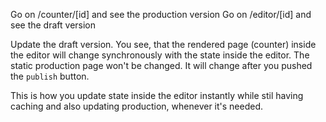 Go on /counter/[id] and see the production version
Go on /editor/[id] and see the draft version

Update the draft version. You see, that the rendered page (counter) inside the editor will change synchronously with the state inside the editor.
The static production page won't be changed. It will change after you pushed the ``publish`` button.

This is how you update state inside the editor instantly while stil having caching and also updating production, whenever it's needed.
